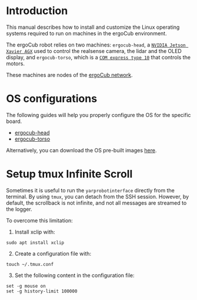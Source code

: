 # Introduction

This manual describes how to install and customize the Linux operating systems required to run on machines in the ergoCub environment. 

The ergoCub robot relies on two machines: `ergocub-head`, a [`NVIDIA Jetson Xavier AGX`](https://www.nvidia.com/en-us/autonomous-machines/embedded-systems/jetson-xavier-series/) used to control the realsense camera, the lidar and the OLED display, and `ergocub-torso`, which is a [`COM express type 10`](https://www.advantech.com/en-eu/products/0a009637-4f9d-4541-8624-a55de3ffb2a6/som-7583/mod_17ca9251-bdf5-4f74-9256-edd63a373b39) that controls the motors.

These machines are nodes of the [ergoCub network](network.md).

# OS configurations

The following guides will help you properly configure the OS for the specific board.

- [ergocub-head](../icub_operating_systems/icubos/jetpack.md)
- [ergocub-torso](ergocub_torso/install_from_scratch.md)

Alternatively, you can download the OS pre-built images [here](../icub_operating_systems/download.md).

# Setup tmux Infinite Scroll

Sometimes it is useful to run the `yarprobotinterface` directly from the terminal. By using `tmux`, you can detach from the SSH session. However, by default, the scrollback is not infinite, and not all messages are streamed to the logger.

To overcome this limitation:

1. Install xclip with:
  ```console
  sudo apt install xclip
  ```
2. Create a configuration file with:
  ```console
  touch ~/.tmux.conf
  ```
3. Set the following content in the configuration file:
  ```
  set -g mouse on
  set -g history-limit 100000
  ```
